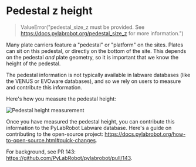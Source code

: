 # Pedestal z height

> ValueError("pedestal_size_z must be provided. See https://docs.pylabrobot.org/pedestal_size_z for more information.")

Many plate carriers feature a "pedestal" or "platform" on the sites. Plates can sit on this pedestal, or directly on the bottom of the site. This depends on the pedestal _and_ plate geometry, so it is important that we know the height of the pedestal.

The pedestal information is not typically available in labware databases (like the VENUS or EVOware databases), and so we rely on users to measure and contribute this information.

Here's how you measure the pedestal height:

![Pedestal height measurement](/img/pedestal/measure.jpeg)

Once you have measured the pedestal height, you can contribute this information to the PyLabRobot Labware database. Here's a guide on contributing to the open-source project: https://docs.pylabrobot.org/how-to-open-source.html#quick-changes.

For background, see PR 143: https://github.com/PyLabRobot/pylabrobot/pull/143.
